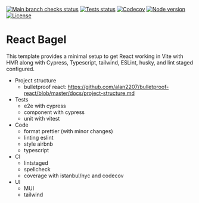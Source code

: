 [![Main branch checks status](https://img.shields.io/github/check-runs/neurobagel/annotation-tool/main?style=flat-square&logo=github)](https://github.com/neurobagel/annotation-tool/actions?query=branch:main)
[![Tests status](https://img.shields.io/github/actions/workflow/status/neurobagel/annotation-tool/tests.yaml?branch=main&style=flat-square&logo=github&label=tests)](https://github.com/neurobagel/annotation-tool/actions/workflows/tests.yaml)
[![Codecov](https://img.shields.io/codecov/c/github/neurobagel/annotation-tool?style=flat-square&logo=codecov&link=https%3A%2F%2Fapp.codecov.io%2Fgh%2Fneurobagel%2Fannotation-tool)](https://app.codecov.io/gh/neurobagel/annotation-tool)
[![Node version](https://img.shields.io/badge/node-20-green?style=flat-square&logo=nodedotjs)](https://nodejs.org/en)
[![License](https://img.shields.io/github/license/neurobagel/annotation-tool?style=flat-square&color=purple&link=LICENSE)](LICENSE)

# React Bagel

This template provides a minimal setup to get React working in Vite with HMR along with Cypress, Typescript, tailwind, ESLint, husky, and lint staged configured.

- Project structure
  - bulletproof react: https://github.com/alan2207/bulletproof-react/blob/master/docs/project-structure.md
- Tests
  - e2e with cypress
  - component with cypress
  - unit with vitest
- Code
  - format prettier (with minor changes)
  - linting eslint
  - style airbnb
  - typescript
- CI
  - lintstaged
  - spellcheck
  - coverage with istanbul/nyc and codecov
- UI
  - MUI
  - tailwind
